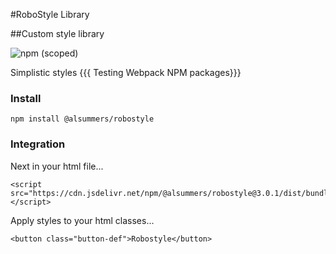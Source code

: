 #RoboStyle Library

##Custom style library

![npm (scoped)](https://img.shields.io/badge/npm-v3.0.2-blue.svg)

Simplistic styles {{{ Testing Webpack NPM packages}}}

### Install

```
npm install @alsummers/robostyle
```

### Integration

Next in your html file...
```
<script src="https://cdn.jsdelivr.net/npm/@alsummers/robostyle@3.0.1/dist/bundle.min.js"></script>
```

Apply styles to your html classes...
```
<button class="button-def">Robostyle</button>
```
